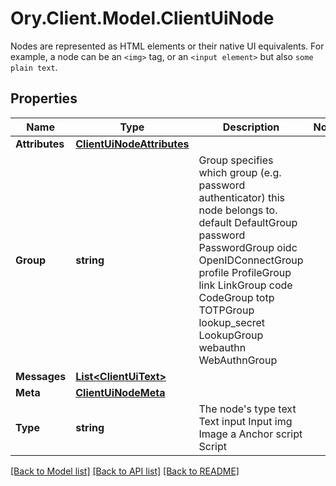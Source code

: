 # Ory.Client.Model.ClientUiNode
Nodes are represented as HTML elements or their native UI equivalents. For example, a node can be an `<img>` tag, or an `<input element>` but also `some plain text`.

## Properties

Name | Type | Description | Notes
------------ | ------------- | ------------- | -------------
**Attributes** | [**ClientUiNodeAttributes**](ClientUiNodeAttributes.md) |  | 
**Group** | **string** | Group specifies which group (e.g. password authenticator) this node belongs to. default DefaultGroup password PasswordGroup oidc OpenIDConnectGroup profile ProfileGroup link LinkGroup code CodeGroup totp TOTPGroup lookup_secret LookupGroup webauthn WebAuthnGroup | 
**Messages** | [**List&lt;ClientUiText&gt;**](ClientUiText.md) |  | 
**Meta** | [**ClientUiNodeMeta**](ClientUiNodeMeta.md) |  | 
**Type** | **string** | The node&#39;s type text Text input Input img Image a Anchor script Script | 

[[Back to Model list]](../README.md#documentation-for-models) [[Back to API list]](../README.md#documentation-for-api-endpoints) [[Back to README]](../README.md)

